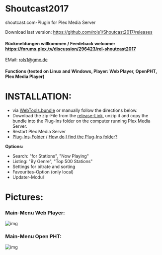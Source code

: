 Shoutcast2017
==================
shoutcast.com-Plugin for Plex Media Server

Download last version: https://github.com/rols1/Shoutcast2017/releases

#### Rückmeldungen willkommen / Feedeback welcome: https://forums.plex.tv/discussion/296423/rel-shoutcast2017
EMail: rols1@gmx.de 
  
#### Functions (tested on Linux and Windows, Player: Web Player, OpenPHT, Plex Media Player)

INSTALLATION:
===================  
* via [WebTools.bundle](https://github.com/dagalufh/WebTools.bundle) or manually follow the directions below.
* Download the zip-File from the [release-Link](https://github.com/rols1/TuneIn2017/releases), unzip it and copy the bundle into the Plug-Ins folder on the computer running Plex Media Server.
* Restart Plex Media Server
* [Plug-Ins-Folder](https://support.plex.tv/hc/en-us/articles/201106098) / [How do I find the Plug-Ins folder?](https://support.plex.tv/hc/en-us/articles/201106098)

**Options:**

* Search:  "for Stations", "Now Playing"
* Listing:  "By Genre", "Top 500 Stations"
* Settings for bitrate and sorting
* Favourites-Option (only local)
* Updater-Modul

Pictures:
=================== 
### Main-Menu Web Player:
![img](https://us.v-cdn.net/6025034/uploads/editor/dd/lt6wk7ra1yj0.png)
### Main-Menu Open PHT:
![img](https://us.v-cdn.net/6025034/uploads/editor/x0/hrbu2qjz5btg.png)

